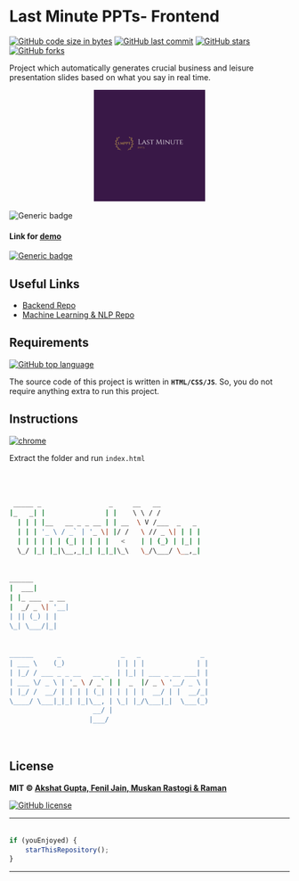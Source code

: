 # Last Minute PPTs- Frontend

[![GitHub code size in bytes](https://img.shields.io/github/languages/code-size/akshatvg/LastMinutePPTFrontend?logo=github&style=social)](https://github.com/akshatvg/) [![GitHub last commit](https://img.shields.io/github/last-commit/akshatvg/LastMinutePPTFrontend?style=social&logo=git)](https://github.com/akshatvg/) [![GitHub stars](https://img.shields.io/github/stars/akshatvg/LastMinutePPTFrontend?style=social)](https://github.com/akshatvg/LastMinutePPTFrontend/stargazers) [![GitHub forks](https://img.shields.io/github/forks/akshatvg/LastMinutePPTFrontend?style=social&logo=git)](https://github.com/akshatvg/LastMinutePPTFrontend/network)

Project which automatically generates crucial business and leisure presentation slides based on what you say in real time.

<p align="center">
<a href="#!">
<img src="assets/img/logo.png" width="200px" alt="Last Minute PPTs Logo"/>
</a>
</p>

![Generic badge](https://img.shields.io/badge/Last_Minute-PPTs-orange) 

#### Link for [demo](https://lmppt.akshatvg.com) 
[![Generic badge](https://img.shields.io/badge/view-demo-orange)](https://lmppt.akshatvg.com)

## Useful Links

- [Backend Repo](https://github.com/muskanrastogi1/LastMinutePPT)
- [Machine Learning & NLP Repo](#!)

## Requirements

[![GitHub top language](https://img.shields.io/github/languages/top/akshatvg/LastMinutePPTFrontend?logo=css&style=social)](https://github.com/akshatvg/)

The source code of this project is written in **`HTML/CSS/JS`**. So, you do not require anything extra to run this project.

## Instructions

[![chrome](https://img.shields.io/badge/Open-index.html-lightgrey.svg?logo=google-chrome&style=popout&logoColor=red)](#!)

Extract the folder and run `index.html`



```bash



 _____ _                 _     __   __            
|_   _| |               | |    \ \ / /            
  | | | |__   __ _ _ __ | | __  \ V /___  _   _   
  | | | '_ \ / _` | '_ \| |/ /   \ // _ \| | | |  
  | | | | | | (_| | | | |   <    | | (_) | |_| |  
  \_/ |_| |_|\__,_|_| |_|_|\_\   \_/\___/ \__,_|  
                                                  
                                                  
______                                            
|  ___|                                           
| |_ ___  _ __                                    
|  _/ _ \| '__|                                   
| || (_) | |                                      
\_| \___/|_|                                      
                                                  
                                                  
______      _               _   _               _ 
| ___ \    (_)             | | | |             | |
| |_/ / ___ _ _ __   __ _  | |_| | ___ _ __ ___| |
| ___ \/ _ \ | '_ \ / _` | |  _  |/ _ \ '__/ _ \ |
| |_/ /  __/ | | | | (_| | | | | |  __/ | |  __/_|
\____/ \___|_|_| |_|\__, | \_| |_/\___|_|  \___(_)
                     __/ |                        
                    |___/                         

 


```

## License

**MIT &copy; [Akshat Gupta, Fenil Jain, Muskan Rastogi & Raman](https://github.com/akshatvg/LastMinutePPTFrontend/blob/master/LICENSE)**

[![GitHub license](https://img.shields.io/github/license/akshatvg/LastMinutePPTFrontend?style=social&logo=github)](https://github.com/akshatvg/LastMinutePPTFrontend/blob/master/LICENSE)

---------

```javascript

if (youEnjoyed) {
    starThisRepository();
}

```

-----------

